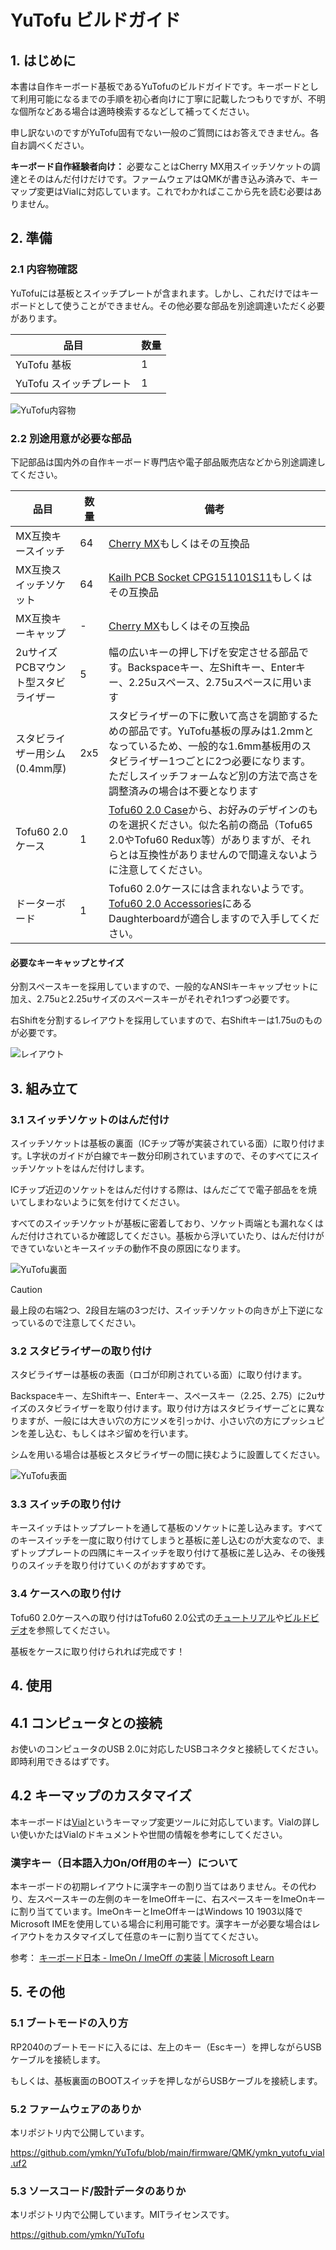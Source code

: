 # YuTofu ビルドガイド

## 1. はじめに

本書は自作キーボード基板であるYuTofuのビルドガイドです。キーボードとして利用可能になるまでの手順を初心者向けに丁寧に記載したつもりですが、不明な個所などある場合は適時検索するなどして補ってください。

申し訳ないのですがYuTofu固有でない一般のご質問にはお答えできません。各自お調べください。

**キーボード自作経験者向け：** 必要なことはCherry MX用スイッチソケットの調達とそのはんだ付けだけです。ファームウェアはQMKが書き込み済みで、キーマップ変更はVialに対応しています。これでわかればここから先を読む必要はありません。

## 2. 準備

### 2.1 内容物確認

YuTofuには基板とスイッチプレートが含まれます。しかし、これだけではキーボードとして使うことができません。その他必要な部品を別途調達いただく必要があります。

|品目|数量|
|---|---|
|YuTofu 基板|1|
|YuTofu スイッチプレート|1|

![YuTofu内容物](../image/yutofu_contents.jpg)

### 2.2 別途用意が必要な部品

下記部品は国内外の自作キーボード専門店や電子部品販売店などから別途調達してください。

|品目|数量|備考|
|---|---|---|
|MX互換キースイッチ|64|[Cherry MX](https://www.cherrymx.de/en/dev.html)もしくはその互換品|
|MX互換スイッチソケット|64|[Kailh PCB Socket CPG151101S11](https://www.kailhswitch.com/mechanical-keyboard-switches/box-switches/mechanical-keyboard-switches-kailh-pcb-socket.html)もしくはその互換品|
|MX互換キーキャップ|-|[Cherry MX](https://www.cherrymx.de/en/dev.html)もしくはその互換品|
|2uサイズPCBマウント型スタビライザー|5|幅の広いキーの押し下げを安定させる部品です。Backspaceキー、左Shiftキー、Enterキー、2.25uスペース、2.75uスペースに用います|
|スタビライザー用シム (0.4mm厚)|2x5|スタビライザーの下に敷いて高さを調節するための部品です。YuTofu基板の厚みは1.2mmとなっているため、一般的な1.6mm基板用のスタビライザー1つごとに2つ必要になります。ただしスイッチフォームなど別の方法で高さを調整済みの場合は不要となります|
|Tofu60 2.0ケース|1|[Tofu60 2.0 Case](https://kbdfans.com/collections/case/products/tofu60-2-0-case)から、お好みのデザインのものを選択ください。似た名前の商品（Tofu65 2.0やTofu60 Redux等）がありますが、それらとは互換性がありませんので間違えないように注意してください。|
|ドーターボード|1|Tofu60 2.0ケースには含まれないようです。[Tofu60 2.0 Accessories](https://kbdfans.com/collections/tofu60-2-0/products/tofu60-2-0-accessories)にあるDaughterboardが適合しますので入手してください。|

#### 必要なキーキャップとサイズ

分割スペースキーを採用していますので、一般的なANSIキーキャップセットに加え、2.75uと2.25uサイズのスペースキーがそれぞれ1つずつ必要です。

右Shiftを分割するレイアウトを採用していますので、右Shiftキーは1.75uのものが必要です。

![レイアウト](../image/yutofu_layout_size.png)

## 3. 組み立て

### 3.1 スイッチソケットのはんだ付け

スイッチソケットは基板の裏面（ICチップ等が実装されている面）に取り付けます。L字状のガイドが白線でキー数分印刷されていますので、そのすべてにスイッチソケットをはんだ付けします。

ICチップ近辺のソケットをはんだ付けする際は、はんだごてで電子部品をを焼いてしまわないように気を付けてください。

すべてのスイッチソケットが基板に密着しており、ソケット両端とも漏れなくはんだ付けされているか確認してください。基板から浮いていたり、はんだ付けができていないとキースイッチの動作不良の原因になります。

![YuTofu裏面](../image/yutofu_back.jpg)

> [!CAUTION]
> 最上段の右端2つ、2段目左端の3つだけ、スイッチソケットの向きが上下逆になっているので注意してください。

### 3.2 スタビライザーの取り付け

スタビライザーは基板の表面（ロゴが印刷されている面）に取り付けます。

Backspaceキー、左Shiftキー、Enterキー、スペースキー（2.25、2.75）に2uサイズのスタビライザーを取り付けます。取り付け方はスタビライザーごとに異なりますが、一般には大きい穴の方にツメを引っかけ、小さい穴の方にプッシュピンを差し込む、もしくはネジ留めを行います。

シムを用いる場合は基板とスタビライザーの間に挟むように設置してください。

![YuTofu表面](../image/yutofu_front.jpg)

### 3.3 スイッチの取り付け

キースイッチはトッププレートを通して基板のソケットに差し込みます。すべてのキースイッチを一度に取り付けてしまうと基板に差し込むのが大変なので、まずトッププレートの四隅にキースイッチを取り付けて基板に差し込み、その後残りのスイッチを取り付けていくのがおすすめです。

### 3.4 ケースへの取り付け

Tofu60 2.0ケースへの取り付けはTofu60 2.0公式の[チュートリアル](https://www.notion.so/Tofu60-2-0-Building-tutorial-En-9c9b5f84711a4535b2f4f092510302da)や[ビルドビデオ](https://www.youtube.com/watch?v=rxgFLHTjNlE)を参照してください。

基板をケースに取り付けられれば完成です！

## 4. 使用

## 4.1 コンピュータとの接続

お使いのコンピュータのUSB 2.0に対応したUSBコネクタと接続してください。即時利用できるはずです。

## 4.2 キーマップのカスタマイズ

本キーボードは[Vial](https://get.vial.today/)というキーマップ変更ツールに対応しています。Vialの詳しい使いかたはVialのドキュメントや世間の情報を参考にしてください。

### 漢字キー（日本語入力On/Off用のキー）について

本キーボードの初期レイアウトに漢字キーの割り当てはありません。その代わり、左スペースキーの左側のキーをImeOffキーに、右スペースキーをImeOnキーに割り当てています。ImeOnキーとImeOffキーはWindows 10 1903以降でMicrosoft IMEを使用している場合に利用可能です。漢字キーが必要な場合はレイアウトをカスタマイズして任意のキーに割り当ててください。

参考： [キーボード日本 \- ImeOn / ImeOff の実装 \| Microsoft Learn](https://learn.microsoft.com/ja-jp/windows-hardware/design/component-guidelines/keyboard-japan-ime)

## 5. その他

### 5.1 ブートモードの入り方

RP2040のブートモードに入るには、左上のキー（Escキー）を押しながらUSBケーブルを接続します。

もしくは、基板裏面のBOOTスイッチを押しながらUSBケーブルを接続します。

### 5.2 ファームウェアのありか

本リポジトリ内で公開しています。

https://github.com/ymkn/YuTofu/blob/main/firmware/QMK/ymkn_yutofu_vial.uf2

### 5.3 ソースコード/設計データのありか

本リポジトリ内で公開しています。MITライセンスです。

https://github.com/ymkn/YuTofu


